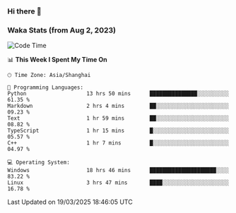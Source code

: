 ### Hi there 👋

### Waka Stats (from Aug 2, 2023)

<!--START_SECTION:waka-->
![Code Time](http://img.shields.io/badge/Code%20Time-719%20hrs%2014%20mins-blue)

📊 **This Week I Spent My Time On** 

```text
🕑︎ Time Zone: Asia/Shanghai

💬 Programming Languages: 
Python                   13 hrs 50 mins      ███████████████░░░░░░░░░░   61.35 % 
Markdown                 2 hrs 4 mins        ██░░░░░░░░░░░░░░░░░░░░░░░   09.23 % 
Text                     1 hr 59 mins        ██░░░░░░░░░░░░░░░░░░░░░░░   08.82 % 
TypeScript               1 hr 15 mins        █░░░░░░░░░░░░░░░░░░░░░░░░   05.57 % 
C++                      1 hr 7 mins         █░░░░░░░░░░░░░░░░░░░░░░░░   04.97 % 

💻 Operating System: 
Windows                  18 hrs 46 mins      █████████████████████░░░░   83.22 % 
Linux                    3 hrs 47 mins       ████░░░░░░░░░░░░░░░░░░░░░   16.78 % 
```


 Last Updated on 19/03/2025 18:46:05 UTC
<!--END_SECTION:waka-->
